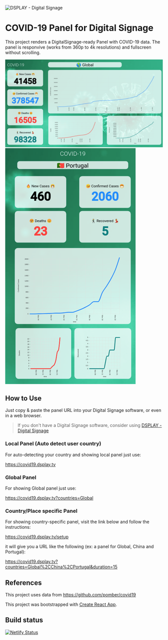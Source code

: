 ![DSPLAY - Digital Signage](https://developers.dsplay.tv/assets/images/dsplay-logo.png)

# COVID-19 Panel for Digital Signage

This project renders a DigitalSignage-ready Panel with COVID-19 data. The panel is responvive (works from 360p to 4k resolutions) and fullscreen without scrolling.

![Screenshot](docs/screenshot-01.png)
![Screenshot](docs/screenshot-02.png)

## How to Use

Just copy & paste the panel URL into your Digital Signage software, or even in a web browser.

> If you don't have a Digital Signage software, consider using [DSPLAY - Digital Signage](https://dsplay.tv)

### Local Panel (Auto detect user country)

For auto-detecting your country and showing local panel just use:

https://covid19.dsplay.tv

### Global Panel

For showing Global panel just use:

https://covid19.dsplay.tv?countries=Global

### Country/Place specific Panel

For showing country-specific panel, visit the link below and follow the instructions:

https://covid19.dsplay.tv/setup

it will give you a URL like the following (ex: a panel for Global, China and Portugal):

https://covid19.dsplay.tv?countries=Global%2CChina%2CPortugal&duration=15


## References

This project uses data from https://github.com/pomber/covid19

This project was bootstrapped with [Create React App](https://github.com/facebook/create-react-app).

## Build status

[![Netlify Status](https://api.netlify.com/api/v1/badges/2f2c0654-bab1-4b85-bcd4-8fbfd613d463/deploy-status)](https://app.netlify.com/sites/dsplay-covid19/deploys)
